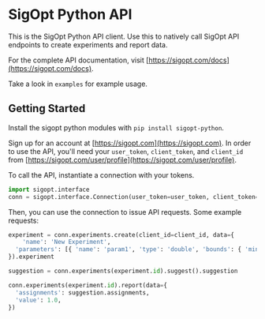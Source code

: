 # SigOpt Python API

This is the SigOpt Python API client.
Use this to natively call SigOpt API endpoints to create experiments and report data.

For the complete API documentation, visit [https://sigopt.com/docs](https://sigopt.com/docs).

Take a look in `examples` for example usage.

## Getting Started

Install the sigopt python modules with `pip install sigopt-python`.

Sign up for an account at [https://sigopt.com](https://sigopt.com).
In order to use the API, you'll need your `user_token`, `client_token`, and `client_id` from [https://sigopt.com/user/profile](https://sigopt.com/user/profile).

To call the API, instantiate a connection with your tokens.

```python
import sigopt.interface
conn = sigopt.interface.Connection(user_token=user_token, client_token=client_token)
```
Then, you can use the connection to issue API requests. Some example requests:

```python
experiment = conn.experiments.create(client_id=client_id, data={
    'name': 'New Experiment',
  'parameters': [{ 'name': 'param1', 'type': 'double', 'bounds': { 'min': 0, 'max': 1.0 }}],
}).experiment

suggestion = conn.experiments(experiment.id).suggest().suggestion

conn.experiments(experiment.id).report(data={
  'assignments': suggestion.assignments,
  'value': 1.0,
})
```
